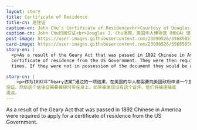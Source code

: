 ```yaml
---
layout: story
title: Certificate of Residence
title-cn: 居住证
caption-en: John Chu’s Certificate of Residence<br>Courtesy of Douglas J. Chu, Museum of Chinese in America (MOCA) Collection.
caption-cn: John Chu的居住证<br>Douglas J. Chu捐赠，美国华人博物馆（MOCA）馆藏
post-image: https://user-images.githubusercontent.com/23090526/55685051-16ed8080-5920-11e9-8db1-b881bd4798c0.jpg
card-image: https://user-images.githubusercontent.com/23090526/55685050-15bc5380-5920-11e9-818e-46e7c53ef3ab.jpg
story-en: |
  <p>As a result of the Geary Act that was passed in 1892 Chinese in America were required to apply for a
  certificate of residence from the US Government. They were then required to carry this document at all
  times. If they were not in possession of the document they would be arrested and deported.

story-cn: |
    <p>作为1892年“Geary法案”通过的一项结果，在美国的华人都需要向美国政府申请一个居
住证。然后这个居住证需要被随时带在身上。如果被发现没有这个证件，他们将被逮捕或
遣返。
---
```

<p>As a result of the Geary Act that was passed in 1892 Chinese in America were required to apply for a
  certificate of residence from the US Government.
